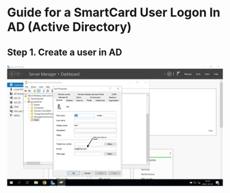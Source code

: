 # Guide for a SmartCard User Logon In AD (Active Directory)

## Step 1. Create a user in AD
![step 1](pics/userCreated.png)
